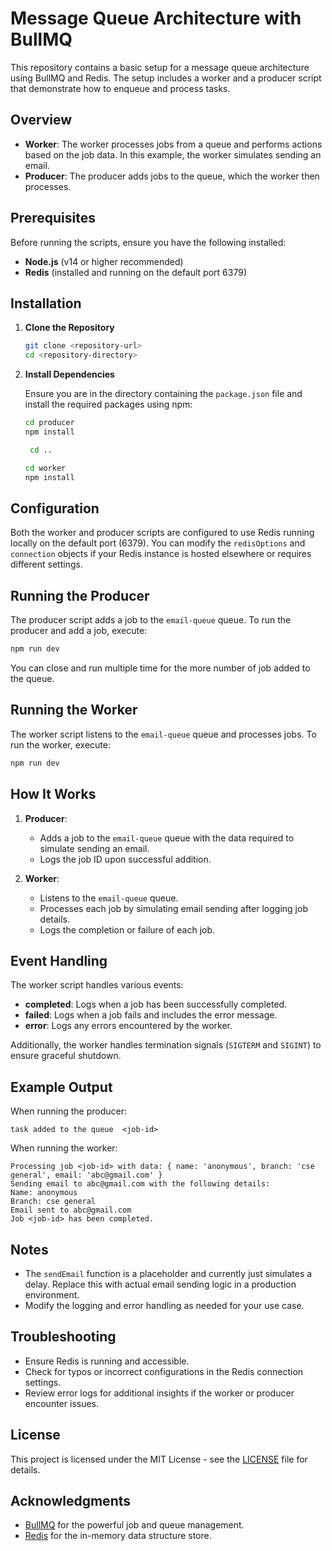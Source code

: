 # Message Queue Architecture with BullMQ

This repository contains a basic setup for a message queue architecture using BullMQ and Redis. The setup includes a worker and a producer script that demonstrate how to enqueue and process tasks.

## Overview

- **Worker**: The worker processes jobs from a queue and performs actions based on the job data. In this example, the worker simulates sending an email.
- **Producer**: The producer adds jobs to the queue, which the worker then processes.

## Prerequisites

Before running the scripts, ensure you have the following installed:

- **Node.js** (v14 or higher recommended)
- **Redis** (installed and running on the default port 6379)

## Installation

1. **Clone the Repository**

   ```bash
   git clone <repository-url>
   cd <repository-directory>
   ```

2. **Install Dependencies**

   Ensure you are in the directory containing the `package.json` file and install the required packages using npm:

   ```bash
   cd producer
   npm install
   ```

   ```bash
    cd ..
   ```

   ```bash
   cd worker
   npm install
   ```

## Configuration

Both the worker and producer scripts are configured to use Redis running locally on the default port (6379). You can modify the `redisOptions` and `connection` objects if your Redis instance is hosted elsewhere or requires different settings.

## Running the Producer

The producer script adds a job to the `email-queue` queue. To run the producer and add a job, execute:

```bash
npm run dev
```

You can close and run multiple time for the more number of job added to the queue.

## Running the Worker

The worker script listens to the `email-queue` queue and processes jobs. To run the worker, execute:

```bash
npm run dev
```

## How It Works

1. **Producer**:

   - Adds a job to the `email-queue` queue with the data required to simulate sending an email.
   - Logs the job ID upon successful addition.

2. **Worker**:
   - Listens to the `email-queue` queue.
   - Processes each job by simulating email sending after logging job details.
   - Logs the completion or failure of each job.

## Event Handling

The worker script handles various events:

- **completed**: Logs when a job has been successfully completed.
- **failed**: Logs when a job fails and includes the error message.
- **error**: Logs any errors encountered by the worker.

Additionally, the worker handles termination signals (`SIGTERM` and `SIGINT`) to ensure graceful shutdown.

## Example Output

When running the producer:

```
task added to the queue  <job-id>
```

When running the worker:

```
Processing job <job-id> with data: { name: 'anonymous', branch: 'cse general', email: 'abc@gmail.com' }
Sending email to abc@gmail.com with the following details:
Name: anonymous
Branch: cse general
Email sent to abc@gmail.com
Job <job-id> has been completed.
```

## Notes

- The `sendEmail` function is a placeholder and currently just simulates a delay. Replace this with actual email sending logic in a production environment.
- Modify the logging and error handling as needed for your use case.

## Troubleshooting

- Ensure Redis is running and accessible.
- Check for typos or incorrect configurations in the Redis connection settings.
- Review error logs for additional insights if the worker or producer encounter issues.

## License

This project is licensed under the MIT License - see the [LICENSE](LICENSE) file for details.

## Acknowledgments

- [BullMQ](https://github.com/OptimalBits/bullmq) for the powerful job and queue management.
- [Redis](https://redis.io/) for the in-memory data structure store.
